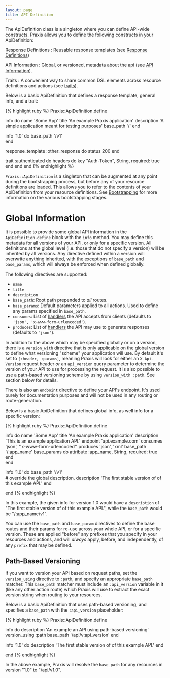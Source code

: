 ```yaml
---
layout: page
title: API Definition
---
```

The ApiDefinition class is a singleton where you can define API-wide
constructs. Praxis allows you to define the following constructs in your
ApiDefinition:

Response Definitions
: Reusable response templates (see [Response Definitions](../response-definitions/))

API Information
: Global, or versioned, metadata about the api (see [API Information](../global-api-information/)).

Traits
: A convenient way to share common DSL elements across resource definitions and
actions (see [traits](../traits/)).


Below is a basic ApiDefinition that defines a response template, general info, and a trait:

{% highlight ruby %}
Praxis::ApiDefinition.define

  info do
    name 'Some App'
    title 'An example Praxis application'
    description 'A simple application meant for testing purposes'
    base_path '/'
  end

  info '1.0' do
    base_path '/v1'  
  end

  response_template :other_response do
    status 200
  end

  trait :authenticated do
    headers do
      key "Auth-Token", String, required: true
    end
  end
end
{% endhighlight %}

`Praxis::ApiDefinition` is a singleton that can be augmented at any point
during the bootstrapping process, but before any of your resource definitions
are loaded. This allows you to refer to the contents of your ApiDefinition from
your resource definitions. See [Bootstrapping](../bootstrapping/) for more
information on the various bootstrapping stages.

# Global Information

It is possible to provide some global API information in the `ApiDefinition.define` block with the `info` method. You may define this metadata for all versions of your API, or only for a specific version. All definitions at the global level (i.e. those that do not specify a version) will be inherited by all versions. Any directive defined within a version will overwrite anything inherited, with the exceptions of `base_path` and `base_params`, which will always be enforced when defined globally.

The following directives are supported:

 * `name`
 * `title`
 * `description`
 * `base_path`: Root path prepended to *all* routes.
 * `base_params`: Default parameters applied to all actions. Used to define any params specified in `base_path`.
 * `consumes`: List of [handlers](../handlers) the API accepts from clients (defaults to `'json', 'x-www-form-urlencoded'`).
 * `produces`: List of [handlers](../handlers) the API may use to generate responses (defaults to `'json'`).


In addition to the above which may be specified globally or on a version, there is a `version_with` directive that is only applicable on the global version to define what versioning "scheme" your application will use. By default it's set to `[:header, :params]`, meaning Praxis will look for either an  `X-Api-Version` request header *or* an `api_version` query parameter to determine the version of your API to use for processing the request. It is also possible to use a path-based versioning scheme by using `version_with :path`. See section below for details.

There is also an  `endpoint` directive to define your API's endpoint. It's used purely for documentation purposes and will not be used in any routing or route-generation.

Below is a basic ApiDefinition that defines global info, as well info for a specific version:

{% highlight ruby %}
Praxis::ApiDefinition.define

  info do
    name 'Some App'
    title 'An example Praxis application'
    description 'This is an example application API.'
    endpoint 'api.example.com'
    consumes 'json', ''x-www-form-urlencoded''
    produces 'json', 'xml'
    base_path '/:app_name'
    base_params do
      attribute :app_name, String, required: true
    end    
  end

  info '1.0' do
    base_path '/v1'  
    # override the global description.
    description 'The first stable version of of this example API.'
  end

end
{% endhighlight %}

In this example, the given info for version 1.0 would have a `description` of "The first stable version of of this example API.", while the `base_path` would be "/:app_name/v1".

You can use the `base_path` and `base_param` directives to define the base routes and their params for re-use across your whole API, or for a specific version. These are applied "before" any prefixes that you specify in your resources and actions, and will *always* apply, before, and independently, of any `prefix` that may be defined.


## Path-Based Versioning

If you want to version your API based on request paths, set the `version_using` directive to `:path`, and specify an appropriate `base_path` matcher. This `base_path` matcher must include an `:api_version` variable in it (like any other action route) which Praxis will use to extract the exact version string when routing to your resources.

Below is a basic ApiDefinition that uses path-based versioning, and specifies a `base_path` with the `:api_version` placeholder:

{% highlight ruby %}
Praxis::ApiDefinition.define

  info do
    description 'An example an API using path-based versioning'
    version_using :path
    base_path '/api/v:api_version'
  end

  info '1.0' do
    description 'The first stable version of of this example API.'
  end

end
{% endhighlight %}

In the above example, Praxis will resolve the `base_path` for any resources in version "1.0" to "/api/v1.0".
